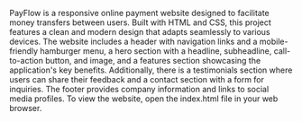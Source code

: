 PayFlow is a responsive online payment website designed to facilitate money transfers between users. Built with HTML and CSS, this project features a clean and modern design that adapts seamlessly to various devices. The website includes a header with navigation links and a mobile-friendly hamburger menu, a hero section with a headline, subheadline, call-to-action button, and image, and a features section showcasing the application's key benefits. Additionally, there is a testimonials section where users can share their feedback and a contact section with a form for inquiries. The footer provides company information and links to social media profiles. To view the website, open the index.html file in your web browser.
